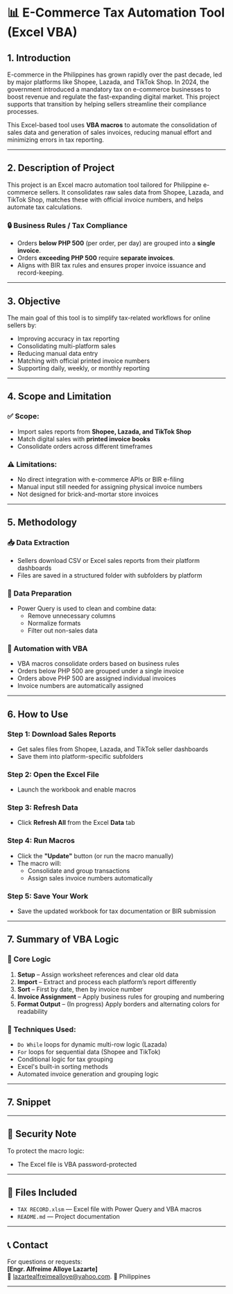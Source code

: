 # 📊 E-Commerce Tax Automation Tool (Excel VBA)

## 1. Introduction  
E-commerce in the Philippines has grown rapidly over the past decade, led by major platforms like Shopee, Lazada, and TikTok Shop. In 2024, the government introduced a mandatory tax on e-commerce businesses to boost revenue and regulate the fast-expanding digital market. This project supports that transition by helping sellers streamline their compliance processes.

This Excel-based tool uses **VBA macros** to automate the consolidation of sales data and generation of sales invoices, reducing manual effort and minimizing errors in tax reporting.

---

## 2. Description of Project  
This project is an Excel macro automation tool tailored for Philippine e-commerce sellers. It consolidates raw sales data from Shopee, Lazada, and TikTok Shop, matches these with official invoice numbers, and helps automate tax calculations.

### 🔒 Business Rules / Tax Compliance
- Orders **below PHP 500** (per order, per day) are grouped into a **single invoice**.
- Orders **exceeding PHP 500** require **separate invoices**.
- Aligns with BIR tax rules and ensures proper invoice issuance and record-keeping.

---

## 3. Objective  
The main goal of this tool is to simplify tax-related workflows for online sellers by:
- Improving accuracy in tax reporting  
- Consolidating multi-platform sales  
- Reducing manual data entry  
- Matching with official printed invoice numbers  
- Supporting daily, weekly, or monthly reporting

---

## 4. Scope and Limitation

### ✅ Scope:
- Import sales reports from **Shopee, Lazada, and TikTok Shop**
- Match digital sales with **printed invoice books**
- Consolidate orders across different timeframes

### ⚠️ Limitations:
- No direct integration with e-commerce APIs or BIR e-filing
- Manual input still needed for assigning physical invoice numbers
- Not designed for brick-and-mortar store invoices

---

## 5. Methodology

### 📥 Data Extraction
- Sellers download CSV or Excel sales reports from their platform dashboards
- Files are saved in a structured folder with subfolders by platform

### 🧹 Data Preparation
- Power Query is used to clean and combine data:
  - Remove unnecessary columns
  - Normalize formats
  - Filter out non-sales data

### 🤖 Automation with VBA
- VBA macros consolidate orders based on business rules
- Orders below PHP 500 are grouped under a single invoice
- Orders above PHP 500 are assigned individual invoices
- Invoice numbers are automatically assigned

---

## 6. How to Use

### Step 1: Download Sales Reports
- Get sales files from Shopee, Lazada, and TikTok seller dashboards
- Save them into platform-specific subfolders

### Step 2: Open the Excel File
- Launch the workbook and enable macros

### Step 3: Refresh Data
- Click **Refresh All** from the Excel **Data** tab

### Step 4: Run Macros
- Click the **"Update"** button (or run the macro manually)
- The macro will:
  - Consolidate and group transactions
  - Assign sales invoice numbers automatically

### Step 5: Save Your Work
- Save the updated workbook for tax documentation or BIR submission

---

## 7. Summary of VBA Logic

### 🧠 Core Logic
1. **Setup** – Assign worksheet references and clear old data
2. **Import** – Extract and process each platform’s report differently
3. **Sort** – First by date, then by invoice number
4. **Invoice Assignment** – Apply business rules for grouping and numbering
5. **Format Output** – (In progress) Apply borders and alternating colors for readability

### 🔧 Techniques Used:
- `Do While` loops for dynamic multi-row logic (Lazada)
- `For` loops for sequential data (Shopee and TikTok)
- Conditional logic for tax grouping
- Excel's built-in sorting methods
- Automated invoice generation and grouping logic

---

## 7. Snippet


---

## 🔐 Security Note
To protect the macro logic:
- The Excel file is VBA password-protected

---

## 📂 Files Included
- `TAX RECORD.xlsm` — Excel file with Power Query and VBA macros
- `README.md` — Project documentation

---

## 📞 Contact  
For questions or requests:  
**[Engr. Alfreime Alloye Lazarte]**  
📧 lazartealfreimealloye@yahoo.com.
📍 Philippines

---

